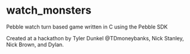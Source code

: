 # watch_monsters
Pebble watch turn based game written in C using the Pebble SDK

Created at a hackathon by Tyler Dunkel @TDmoneybanks, Nick Stanley, Nick Brown, and Dylan. 
